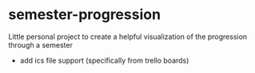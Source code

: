 # semester-progression
Little personal project to create a helpful visualization of the progression through a semester

- add ics file support (specifically from trello boards)
